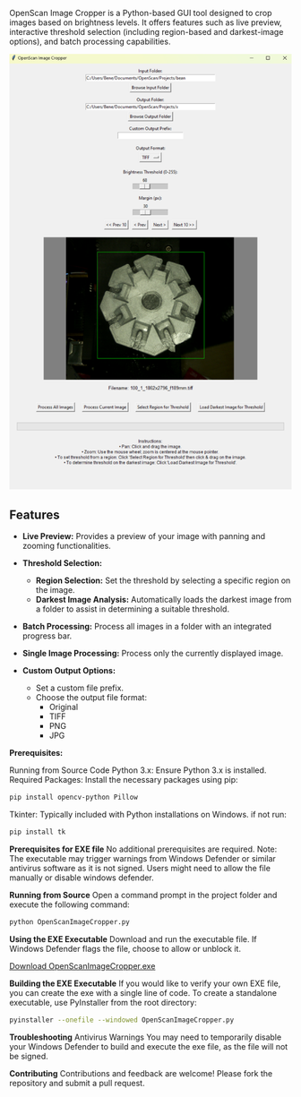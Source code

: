 OpenScan Image Cropper is a Python-based GUI tool designed to crop images based on brightness levels. It offers features such as live preview, interactive threshold selection (including region-based and darkest-image options), and batch processing capabilities.

![Screenshot of OpenScan Image Cropper](Images/App.png)

## Features

- **Live Preview:** Provides a preview of your image with panning and zooming functionalities.

- **Threshold Selection:**
  - **Region Selection:** Set the threshold by selecting a specific region on the image.
  - **Darkest Image Analysis:** Automatically loads the darkest image from a folder to assist in determining a suitable threshold.

- **Batch Processing:** Process all images in a folder with an integrated progress bar.

- **Single Image Processing:** Process only the currently displayed image.

- **Custom Output Options:**
  - Set a custom file prefix.
  - Choose the output file format:
    - Original
    - TIFF
    - PNG
    - JPG


**Prerequisites:**

Running from Source Code
Python 3.x: Ensure Python 3.x is installed.
Required Packages: Install the necessary packages using pip:

```bash
pip install opencv-python Pillow
```

Tkinter: Typically included with Python installations on Windows.
if not run:
```bash
pip install tk
```

**Prerequisites for EXE file**
No additional prerequisites are required.
Note: The executable may trigger warnings from Windows Defender or similar antivirus software as it is not signed. Users might need to allow the file manually or disable windows defender.


**Running from Source**
Open a command prompt in the project folder and execute the following command:

```bash
python OpenScanImageCropper.py
```

**Using the EXE Executable**
Download and run the executable file.
If Windows Defender flags the file, choose to allow or unblock it.

[Download OpenScanImageCropper.exe](./dist/OpenScanImageCropper.exe)


**Building the EXE Executable**
If you would like to verify your own EXE file, you can create the exe with a single line of code.
To create a standalone executable, use PyInstaller from the root directory:

```bash
pyinstaller --onefile --windowed OpenScanImageCropper.py
```
**Troubleshooting**
Antivirus Warnings
You may need to temporarily disable your Windows Defender to build and execute the exe file, as the file will not be signed.

**Contributing**
Contributions and feedback are welcome! Please fork the repository and submit a pull request.
